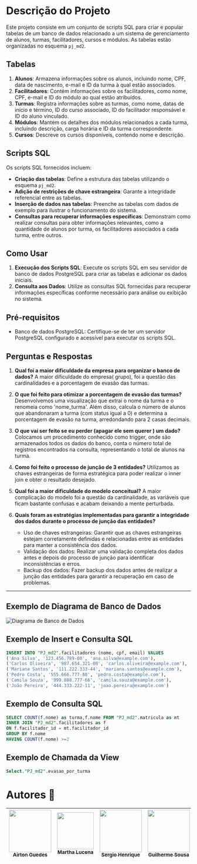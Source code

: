 # Descrição do Projeto

Este projeto consiste em um conjunto de scripts SQL para criar e popular tabelas de um banco de dados relacionado a um sistema de gerenciamento de alunos, turmas, facilitadores, cursos e módulos. As tabelas estão organizadas no esquema `pj_md2`.

## Tabelas

1. **Alunos**: Armazena informações sobre os alunos, incluindo nome, CPF, data de nascimento, e-mail e ID da turma à qual estão associados.
2. **Facilitadores**: Contém informações sobre os facilitadores, como nome, CPF, e-mail e ID do módulo ao qual estão atribuídos.
3. **Turmas**: Registra informações sobre as turmas, como nome, datas de início e término, ID do curso associado, ID do facilitador responsável e ID do aluno vinculado.
4. **Módulos**: Mantém os detalhes dos módulos relacionados a cada turma, incluindo descrição, carga horária e ID da turma correspondente.
5. **Cursos**: Descreve os cursos disponíveis, contendo nome e descrição.

## Scripts SQL

Os scripts SQL fornecidos incluem:

- **Criação das tabelas**: Define a estrutura das tabelas utilizando o esquema `pj_md2`.
- **Adição de restrições de chave estrangeira**: Garante a integridade referencial entre as tabelas.
- **Inserção de dados nas tabelas**: Preenche as tabelas com dados de exemplo para ilustrar o funcionamento do sistema.
- **Consultas para recuperar informações específicas**: Demonstram como realizar consultas para obter informações relevantes, como a quantidade de alunos por turma, os facilitadores associados a cada turma, entre outros.

## Como Usar

1. **Execução dos Scripts SQL**: Execute os scripts SQL em seu servidor de banco de dados PostgreSQL para criar as tabelas e adicionar os dados iniciais.
2. **Consulta aos Dados**: Utilize as consultas SQL fornecidas para recuperar informações específicas conforme necessário para análise ou exibição no sistema.

## Pré-requisitos

- Banco de dados PostgreSQL: Certifique-se de ter um servidor PostgreSQL configurado e acessível para executar os scripts SQL.

## Perguntas e Respostas

1. **Qual foi a maior dificuldade da empresa para organizar o banco de dados?**
   A maior dificuldade do empresa( grupo), foi a questão das cardinalidades e a porcentagem de evasão das turmas.
   
2. **O que foi feito para otimizar a porcentagem de evasão das turmas?**
   Desenvolvemos uma visualização que extrai o nome da turma e o renomeia como 'nome_turma'. Além disso, calcula o número de alunos que abandonaram a turma (com status igual a 0) e determina a porcentagem de evasão na turma, arredondando para 2 casas decimais.
   
3. **O que vai ser feito se eu perder (apagar ele sem querer ) um dado?**
   Colocamos um procedimento conhecido como trigger, onde são armazenados todos os dados do banco, conta o número total de registros encontrados na consulta, representando o total de alunos na turma.
   
4. **Como foi feito o processo de junção de 3 entidades?**
   Utilizamos as chaves estrangeiras de forma estratégica para poder realizar o inner join e obter o resultado desejado.
   
5. **Qual foi a maior dificuldade do modelo conceitual?**
   A maior complicação do modelo foi a questão da cardinalidade, as variáveis que ficam bastante confusas e acabam deixando a mente perturbada.
   
6. **Quais foram as estratégias implementadas para garantir a integridade dos dados durante o processo de junção das entidades?**
   - Uso de chaves estrangeiras: Garantir que as chaves estrangeiras estejam corretamente definidas e relacionadas entre as entidades para manter a consistência dos dados.
   - Validação dos dados: Realizar uma validação completa dos dados antes e depois do processo de junção para identificar inconsistências e erros.
   - Backup dos dados: Fazer backup dos dados antes de realizar a junção das entidades para garantir a recuperação em caso de problemas.

---

## Exemplo de Diagrama de Banco de Dados

![Diagrama de Banco de Dados](link_para_sua_imagem)

## Exemplo de Insert e Consulta SQL
 ```sql
INSERT INTO "PJ_md2".facilitadores (nome, cpf, email) VALUES
('Ana Silva', '123.456.789-00', 'ana.silva@example.com'),
('Carlos Oliveira', '987.654.321-00', 'carlos.oliveira@example.com'),
('Mariana Santos', '111.222.333-44', 'mariana.santos@example.com'),
('Pedro Costa', '555.666.777-88', 'pedro.costa@example.com'),
('Camila Souza', '999.888.777-66', 'camila.souza@example.com'),
('João Pereira', '444.333.222-11', 'joao.pereira@example.com')
```
## Exemplo de Consulta SQL
```sql
SELECT COUNT(f.nome) as turma,f.nome FROM "PJ_md2".matricula as mt
INNER JOIN "PJ_md2".facilitadores as f
ON f.facilitador_id = mt.facilitador_id
GROUP BY f.nome
HAVING COUNT(f.nome) >=2
```
## Exemplo de Chamada da View

```sql
Select."PJ_md2".evasao_por_turma

```
# Autores :rocket:

| [<img src="https://avatars.githubusercontent.com/u/113541135?v=4" width=115><br><sub>Airton Guedes</sub>](https://github.com/AirtonSGuedes) | [<img src="https://avatars.githubusercontent.com/u/117066982?v=4" width=100><br><sub>Martha Lucena</sub>](https://github.com/MarthaLucena) | [<img src="https://avatars.githubusercontent.com/u/114114763?v=4" width=115><br><sub>Sergio Henrique</sub>](https://github.com/Sergin03) | [<img src="https://avatars.githubusercontent.com/u/113257053?v=4" width=115><br><sub>Guilherme Sousa</sub>](https://github.com/GuilhermeASousa) |
|---|---|---|---|





